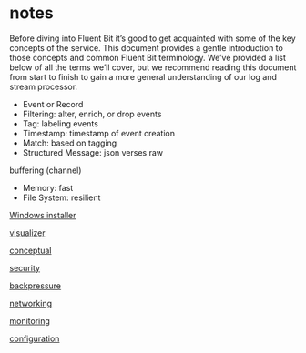 # notes
Before diving into Fluent Bit it’s good to get acquainted with some of the key concepts of the service. This document provides a gentle introduction to those concepts and common Fluent Bit terminology. We’ve provided a list below of all the terms we’ll cover, but we recommend reading this document from start to finish to gain a more general understanding of our log and stream processor.

- Event or Record
- Filtering: alter, enrich, or drop events
- Tag: labeling events
- Timestamp: timestamp of event creation
- Match: based on tagging
- Structured Message: json verses raw

buffering (channel)
- Memory: fast
- File System: resilient

[Windows installer](https://docs.fluentbit.io/manual/installation/windows#installing-from-exe-installer)

[visualizer](https://cloud.calyptia.com/#/visualizer)

[conceptual](https://docs.fluentbit.io/manual/concepts/data-pipeline)

[security](https://docs.fluentbit.io/manual/administration/security)

[backpressure](https://docs.fluentbit.io/manual/administration/buffering-and-storage)

[networking](https://docs.fluentbit.io/manual/administration/networking)

[monitoring](https://docs.fluentbit.io/manual/administration/monitoring)

[configuration](https://docs.fluentbit.io/manual/administration/configuring-fluent-bit/configuration-file)
